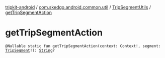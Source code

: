 [tripkit-android](../../index.md) / [com.skedgo.android.common.util](../index.md) / [TripSegmentUtils](index.md) / [getTripSegmentAction](./get-trip-segment-action.md)

# getTripSegmentAction

`@Nullable static fun getTripSegmentAction(context: Context!, segment: `[`TripSegment`](../../skedgo.tripkit.routing/-trip-segment/index.md)`!): `[`String`](https://kotlinlang.org/api/latest/jvm/stdlib/kotlin/-string/index.html)`?`